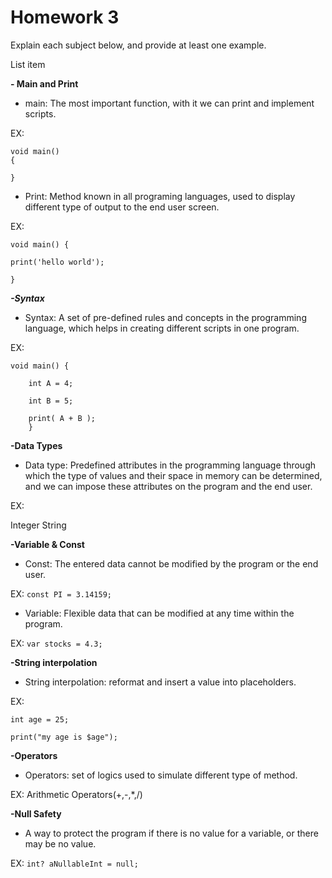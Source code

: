 # Homework 3

Explain each subject below, and provide at least one example.

List item

**- Main and Print**

- main: The most important function, with it we can print and implement scripts.

EX:

    void main()
    {

    }

- Print: Method known in all programing languages, used to display
  different type of output to the end user screen.

EX:

    void main() {

    print('hello world');

    }

**_-Syntax_**

- Syntax: A set of pre-defined rules and concepts in the programming language, which helps in creating different scripts in one program.

EX:

    void main() {

        int A = 4;

        int B = 5;

        print( A + B );
        }

**-Data Types**

- Data type: Predefined attributes in the programming language through
  which the type of values ​​and their space in memory can be
  determined, and we can impose these attributes on the program and the
  end user.

EX:

Integer
String

**-Variable & Const**

- Const: The entered data cannot be modified by the program or the end
  user.

EX: `const PI = 3.14159;`

- Variable: Flexible data that can be modified at any time within the
  program.

EX: `var stocks = 4.3;`

**-String interpolation**

- String interpolation: reformat and insert a value into placeholders.

EX:

    int age = 25;

    print("my age is $age");

**-Operators**

- Operators: set of logics used to simulate different type of method.

EX: Arithmetic Operators(+,-,\*,/)

**-Null Safety**

- A way to protect the program if there is no value for a variable, or there may be no value.

EX: `int? aNullableInt = null;`
